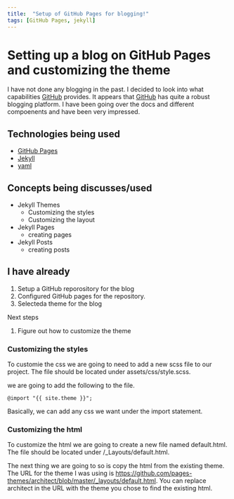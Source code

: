 ```yaml
---
title:  "Setup of GitHub Pages for blogging!"
tags: [GitHub Pages, jekyll]
---
```


# Setting up a blog on GitHub Pages and customizing the theme

I have not done any blogging in the past. I decided to look into what capabilities [GitHub](https://www.github.com) provides. It appears that [GitHub](https://www.github.com) has quite a robust blogging platform. I have been going over the docs and different compoenents and have been very impressed.

## Technologies being used

- [GitHub Pages](https://pages.github.com/)
- [Jekyll](https://jekyllrb.com)
- [yaml](https://yaml.org/)

## Concepts being discusses/used

- Jekyll Themes
  - Customizing the styles
  - Customizing the layout
- Jekyll Pages
  - creating pages
- Jekyll Posts
  - creating posts


## I have already

1. Setup a GitHub reporository for the blog
2. Configured GitHub pages for the repository.
3. Selecteda theme for the blog

Next steps

1. Figure out how to customize the theme

### Customizing the styles
To customie the css we are going to need to add a new scss file to our project. The file should be located under assets/css/style.scss.

we are going to add the following to the file.

```
@import "{{ site.theme }}";
```

Basically, we can add any css we want under the import statement.

### Customizing the html

To customize the html we are going to create a new file named default.html. The file should be located under /_Layouts/default.html.

The next thing we are going to so is copy the html from the existing theme. The URL for the theme I was using is https://github.com/pages-themes/architect/blob/master/_layouts/default.html. You can replace architect in the URL with the theme you chose to find the existing html.
